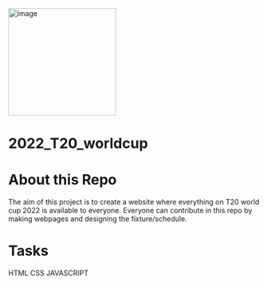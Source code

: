 <img width="216" alt="image" src="https://user-images.githubusercontent.com/83857159/193825513-f6cad46d-627a-4749-b1a4-3f436d6df160.png">

# 2022_T20_worldcup

# About this Repo

The aim of this project is to create a website where everything on T20 world cup 2022 is available to everyone. Everyone can contribute in this repo by making webpages and designing the fixture/schedule.

# Tasks
 HTML 
 CSS 
 JAVASCRIPT
 
